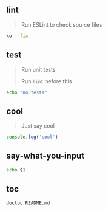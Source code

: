 ## lint

> Run ESLint to check source files

```bash
xo --fix
```

## test

> Run unit tests
>
> Run `lint` before this

```bash
echo "no tests"
```

## cool

> Just say cool

```js
console.log('cool')
```

## say-what-you-input

```bash
echo $1
```

## toc

```bash
doctoc README.md
```
